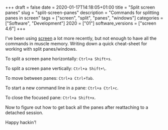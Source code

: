+++
draft = false
date = 2020-01-17T14:18:05+01:00
title = "Split screen panes"
slug = "split-screen-panes"
description = "Commands for splitting panes in screen"
tags = ["screen", "split", "panes", "windows"]
categories = ["Software", "Development"]
2020 = ["01"]
software_versions = ["screen 4.6"]
+++

I've been using [screen](https://www.gnu.org/software/screen/) a lot more recently, but not enough to have all the commands in muscle memory. Writing down a quick cheat-sheet for working with split panes/windows.

To split a screen pane horizontally: `Ctrl+a Shift+s`.

To split a screen pane vertically: `Ctrl+a Shift+\`.

To move between panes: `Ctrl+a Ctrl+Tab`.

To start a new command line in a pane: `Ctrl+a Ctrl+c`.

To close the focused pane: `Ctrl+a Shift+x`.

Now to figure out how to get back all the panes after reattaching to a detached session.

Happy hackin'!
